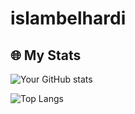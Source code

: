 ﻿# islambelhardi

## 🌐 My Stats
![Your GitHub stats](https://github-readme-stats.vercel.app/api?username=islambelhardi&show_icons=true&theme=radical)

![Top Langs](https://github-readme-stats.vercel.app/api/top-langs/?username=islambelhardi&layout=compact&theme=radical)
